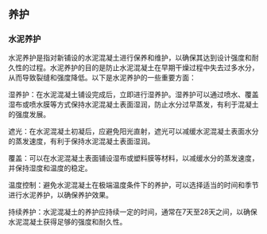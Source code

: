 #

## 养护

### 水泥养护

水泥养护是指对新铺设的水泥混凝土进行保养和维护，以确保其达到设计强度和耐久性的过程。水泥养护的目的是防止水泥混凝土在早期干燥过程中失去过多水分，从而导致裂缝和强度降低。以下是水泥养护的一些重要方面：

湿养护：在水泥混凝土铺设完成后，立即进行湿养护。湿养护可以通过喷水、覆盖湿布或喷水膜等方式保持水泥混凝土表面湿润，防止水分过早蒸发，有利于混凝土的强度发展。

遮光：在水泥混凝土初凝后，应避免阳光直射，遮光可以减缓水泥混凝土表面水分的蒸发速度，有利于保持水泥混凝土表面湿润。

覆盖：可以在水泥混凝土表面铺设湿布或塑料膜等材料，以减缓水分的蒸发速度，并保持湿度和温度的稳定。

温度控制：避免水泥混凝土在极端温度条件下的养护，可以选择适当的时间和季节进行水泥养护，以确保养护效果。

持续养护：水泥混凝土的养护应持续一定的时间，通常在7天至28天之间，以确保水泥混凝土获得足够的强度和耐久性。